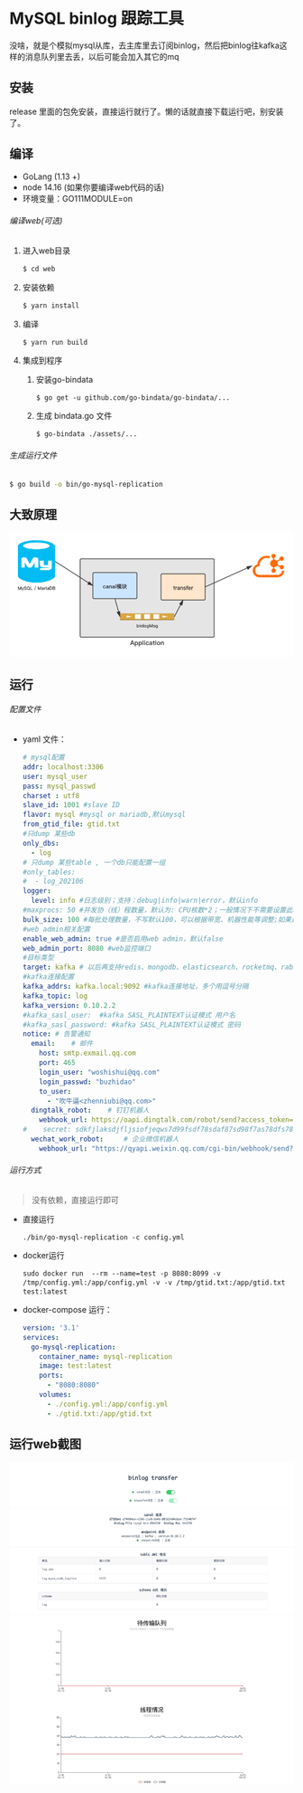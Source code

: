 # MySQL binlog 跟踪工具

没啥，就是个模拟mysql从库，去主库里去订阅binlog，然后把binlog往kafka这样的消息队列里去丢，以后可能会加入其它的mq



## 安装

release 里面的包免安装，直接运行就行了。懒的话就直接下载运行吧，别安装了。

## 编译

- GoLang (1.13 +) 
- node 14.16  (如果你要编译web代码的话)
- 环境变量：GO111MODULE=on

###### 编译web(可选)

1. 进入web目录   

   ```bash
   $ cd web
   ```

2. 安装依赖  

   ```bash
   $ yarn install
   ```

3. 编译  

   ```bash
   $ yarn run build
   ```

4. 集成到程序

   1. 安装go-bindata   

      ```shell
      $ go get -u github.com/go-bindata/go-bindata/...
      ```

   2. 生成 bindata.go 文件

      ```shell
      $ go-bindata ./assets/...
      ```

###### 生成运行文件

```bash
$ go build -o bin/go-mysql-replication 
```



## 大致原理

![](https://raw.githubusercontent.com/buzhiyun/go-mysql-replication/master/screenshot/screenshot-2.png)



## 运行

###### 配置文件

- yaml 文件：

  ```yaml
  # mysql配置
  addr: localhost:3306
  user: mysql_user
  pass: mysql_passwd
  charset : utf8
  slave_id: 1001 #slave ID
  flavor: mysql #mysql or mariadb,默认mysql
  from_gtid_file: gtid.txt
  #只dump 某些db
  only_dbs:
    - log
  # 只dump 某些table , 一个db只能配置一组
  #only_tables:
  #  - log_202106
  logger:
    level: info #日志级别；支持：debug|info|warn|error，默认info
  #maxprocs: 50 #并发协（线）程数量，默认为: CPU核数*2；一般情况下不需要设置此项
  bulk_size: 100 #每批处理数量，不写默认100，可以根据带宽、机器性能等调整;如果是全量数据初始化时redis建议设为1000，其他接收端酌情调大
  #web admin相关配置
  enable_web_admin: true #是否启用web admin，默认false
  web_admin_port: 8080 #web监控端口
  #目标类型
  target: kafka # 以后再支持redis、mongodb、elasticsearch、rocketmq、rabbitmq
  #kafka连接配置
  kafka_addrs: kafka.local:9092 #kafka连接地址，多个用逗号分隔
  kafka_topic: log
  kafka_version: 0.10.2.2
  #kafka_sasl_user:  #kafka SASL_PLAINTEXT认证模式 用户名
  #kafka_sasl_password: #kafka SASL_PLAINTEXT认证模式 密码
  notice: # 告警通知
    email:    # 邮件
      host: smtp.exmail.qq.com
      port: 465
      login_user: "woshishui@qq.com"
      login_passwd: "buzhidao"
      to_user:
        - "吹牛逼<zhenniubi@qq.com>"
    dingtalk_robot:    # 钉钉机器人
      webhook_url: https://oapi.dingtalk.com/robot/send?access_token=XXXXXXXXXXXXXXXXXXXXXXX
  #    secret: sdkfjlaksdjfljsiofjeqws7d99fsdf78sdaf87sd98f7as78dfs78df7sfdsa
    wechat_work_robot:     # 企业微信机器人
      webhook_url: "https://qyapi.weixin.qq.com/cgi-bin/webhook/send?key=xxxxxxxx-xxxx-xxxx-xxxx-xxxxxxxxxxxx"
  ```



###### 运行方式

> 没有依赖，直接运行即可

- 直接运行

  ```shell
  ./bin/go-mysql-replication -c config.yml
  ```

  

- docker运行
  
  ```shell
  sudo docker run  --rm --name=test -p 8080:8099 -v /tmp/config.yml:/app/config.yml -v -v /tmp/gtid.txt:/app/gtid.txt test:latest
  ```
  
- docker-compose 运行：

  ```yaml
  version: '3.1'
  services:
    go-mysql-replication:
      container_name: mysql-replication
      image: test:latest
      ports:
        - "8080:8080"
      volumes:
        - ./config.yml:/app/config.yml
        - ./gtid.txt:/app/gtid.txt
  ```



## 运行web截图

![](https://raw.githubusercontent.com/buzhiyun/go-mysql-replication/master/screenshot/screenshot-1.png)

